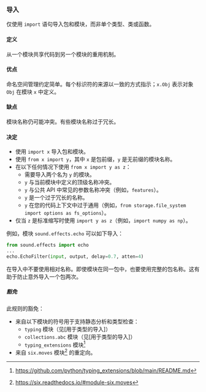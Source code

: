 ### 导入 

仅使用 `import` 语句导入包和模块，而非单个类型、类或函数。

#### 定义 

从一个模块共享代码到另一个模块的重用机制。

#### 优点 

命名空间管理约定简单。每个标识符的来源以一致的方式指示；`x.Obj` 表示对象 `Obj` 在模块 `x` 中定义。

#### 缺点 

模块名称仍可能冲突。有些模块名称过于冗长。

#### 决定 

* 使用 `import x` 导入包和模块。
* 使用 `from x import y`，其中 `x` 是包前缀，`y` 是无前缀的模块名称。
* 在以下任何情况下使用 `from x import y as z`：
  - 需要导入两个名为 `y` 的模块。
  - `y` 与当前模块中定义的顶级名称冲突。
  - `y` 与公共 API 中常见的参数名称冲突（例如，`features`）。
  - `y` 是一个过于冗长的名称。
  - `y` 在您的代码上下文中过于通用（例如，`from storage.file_system import options as fs_options`）。
* 仅当 `z` 是标准缩写时使用 `import y as z`（例如，`import numpy as np`）。

例如，模块 `sound.effects.echo` 可以如下导入：

```python
from sound.effects import echo
...
echo.EchoFilter(input, output, delay=0.7, atten=4)
```

在导入中不要使用相对名称。即使模块在同一包中，也要使用完整的包名称。这有助于防止意外导入一个包两次。

##### 豁免 

此规则的豁免：

* 来自以下模块的符号用于支持静态分析和类型检查：
  - `typing` 模块（见[用于类型的导入]）
  - `collections.abc` 模块（见[用于类型的导入]）
  - `typing_extensions` 模块[^typ_ext]
* 来自 `six.moves` 模块[^moves] 的重定向。
  
[^typ_ext]: <https://github.com/python/typing_extensions/blob/main/README.md>
[^moves]: <https://six.readthedocs.io/#module-six.moves>
